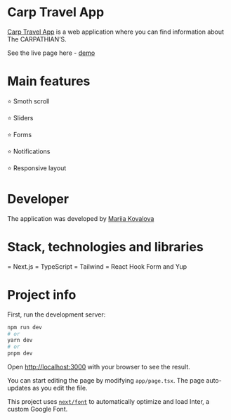 # Carp Travel App

[Carp Travel App](https://carp-travel-sigma.vercel.app/) is a web application
where you can find information about The CARPATHIAN’S.

See the live page here - [demo](https://carp-travel-sigma.vercel.app/)

# Main features

⭐ Smoth scroll

⭐ Sliders

⭐ Forms

⭐ Notifications

⭐ Responsive layout

# Developer

The application was developed by
[Mariia Kovalova](https://www.linkedin.com/in/mariia-kova-lova/)

# Stack, technologies and libraries

= Next.js = TypeScript = Tailwind = React Hook Form and Yup

# Project info

First, run the development server:

```bash
npm run dev
# or
yarn dev
# or
pnpm dev
```

Open [http://localhost:3000](http://localhost:3000) with your browser to see the
result.

You can start editing the page by modifying `app/page.tsx`. The page
auto-updates as you edit the file.

This project uses
[`next/font`](https://nextjs.org/docs/basic-features/font-optimization) to
automatically optimize and load Inter, a custom Google Font.
